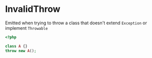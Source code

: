 # InvalidThrow

Emitted when trying to throw a class that doesn't extend `Exception` or implement `Throwable`

```php
<?php

class A {}
throw new A();
```
